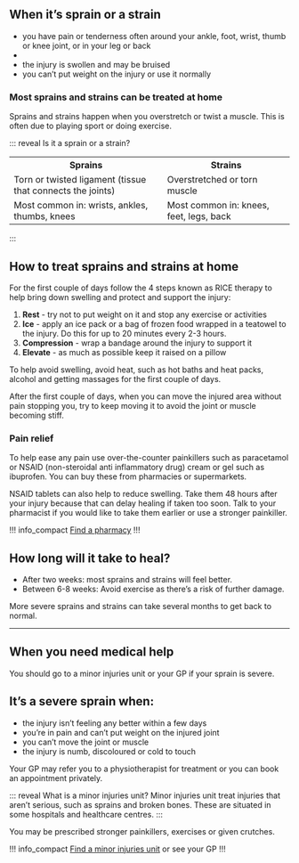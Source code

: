 <article class="panel">
  <div class="panel__content">
    <h2>When it’s sprain or a strain</h2>
    <ul class="list--chevron">
      <li>you have pain or tenderness often around your ankle, foot, wrist, thumb or knee joint, or in your leg or back<li>
      <li>the injury is swollen and may be bruised</li>
      <li>you can’t put weight on the injury or use it normally</li>
    </ul>
  </div>
  <footer class="panel__footer"><h3>Most sprains and strains can be treated at home</h3></footer>
</article>

Sprains and strains happen when you overstretch or twist a muscle.  This is often due to playing sport or doing exercise.

::: reveal Is it a sprain or a strain?
  <div class="table--horizontal-scroll">
    <table class="panel panel--binary">
      <tr>
        <th>Sprains</th>
        <th>Strains</th>
      </tr>
      <tr>
        <td>Torn or twisted ligament (tissue that connects the joints)</td>
        <td>Overstretched or torn muscle</td>
      </tr>
      <tr>
        <td>Most common in: wrists, ankles, thumbs, knees</td>
        <td>Most common in: knees, feet, legs, back
      </tr>
    </table>
  </div>
:::

## How to treat sprains and strains at home

For the first couple of days follow the 4 steps known as RICE therapy to help bring down swelling and protect and support the injury:

1. **Rest** - try not to put weight on it and stop any exercise or activities 
1. **Ice** - apply an ice pack or a bag of frozen food wrapped in a teatowel to the injury. Do this for up to 20 minutes every 2-3 hours.  
1. **Compression** - wrap a bandage around the injury to support it
1. **Elevate** - as much as possible keep it raised on a pillow 

To help avoid swelling, avoid heat, such as hot baths and heat packs, alcohol and getting massages for the first couple of days.

After the first couple of days, when you can move the injured area without pain stopping you, try to keep moving it to avoid the joint or muscle becoming stiff.

### Pain relief

To help ease any pain use over-the-counter painkillers such as paracetamol or NSAID  (non-steroidal anti inflammatory drug) cream or gel such as ibuprofen. You can buy these from pharmacies or supermarkets. 

NSAID tablets can also help to reduce swelling. Take them 48 hours after your injury because that can delay healing if taken too soon. Talk to your pharmacist if you would like to take them earlier or use a stronger painkiller. 

!!! info_compact
  [Find a pharmacy](https://beta.nhs.uk/finders/find-help) 
!!!

## How long will it take to heal?

- After two weeks: most sprains and strains will feel better. 
- Between 6-8 weeks: Avoid exercise as there’s a risk of further damage. 

More severe sprains and strains can take several months to get back to normal. 

<hr>

## When you need medical help

You should go to a minor injuries unit or your GP if your sprain is severe.

<article class="panel">
  <div class="panel__content">
    <h2>It’s a severe sprain when:</h2>
    <ul class="list--chevron">
      <li>the injury isn’t feeling any better within a few days</li>
      <li>you’re in pain and can’t put weight on the injured joint</li>
      <li>you can’t move the joint or muscle</li>
      <li>the injury is numb, discoloured or cold to touch</li>
    </ul>
  </div>
</article>

Your GP may refer you to a physiotherapist for treatment or you can book an appointment privately.

::: reveal What is a minor injuries unit? 
  Minor injuries unit treat injuries that aren’t serious, such as sprains and broken bones. These are situated in some hospitals and healthcare centres. 
:::

You may be prescribed stronger painkillers, exercises or given crutches.

!!! info_compact
  [Find a minor injuries unit](http://www.nhs.uk/service-search/) or see your GP
!!!